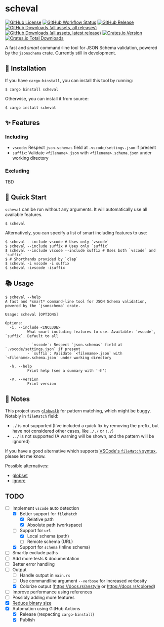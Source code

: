 # scheval

[![GitHub License](https://img.shields.io/github/license/PRO-2684/scheval?logo=opensourceinitiative)](https://github.com/PRO-2684/scheval/blob/main/LICENSE)
[![GitHub Workflow Status](https://img.shields.io/github/actions/workflow/status/PRO-2684/scheval/release.yml?branch=main&logo=githubactions)](https://github.com/PRO-2684/scheval/blob/main/.github/workflows/release.yml)
[![GitHub Release](https://img.shields.io/github/v/release/PRO-2684/scheval?logo=githubactions)](https://github.com/PRO-2684/scheval/releases)
[![GitHub Downloads (all assets, all releases)](https://img.shields.io/github/downloads/PRO-2684/scheval/total?logo=github)](https://github.com/PRO-2684/scheval/releases)
[![GitHub Downloads (all assets, latest release)](https://img.shields.io/github/downloads/PRO-2684/scheval/latest/total?logo=github)](https://github.com/PRO-2684/scheval/releases/latest)
[![Crates.io Version](https://img.shields.io/crates/v/scheval?logo=rust)](https://crates.io/crates/scheval)
[![Crates.io Total Downloads](https://img.shields.io/crates/d/scheval?logo=rust)](https://crates.io/crates/scheval)

A fast and *smart* command-line tool for JSON Schema validation, powered by the `jsonschema` crate. Currently still in development.

## 🚀 Installation

If you have `cargo-binstall`, you can install this tool by running:

```shell
$ cargo binstall scheval
```

Otherwise, you can install it from source:

```shell
$ cargo install scheval
```

## ✨ Features

### Including

- `vscode`: Respect `json.schemas` field at `.vscode/settings.json` if present
- `suffix`: Validate `<filename>.json` with `<filename>.schema.json` under working directory

### Excluding

TBD

## 🚀 Quick Start

`scheval` can be run without any arguments. It will automatically use all available features.

```shell
$ scheval
```

Alternatively, you can specify a list of smart including features to use:

```shell
$ scheval --include vscode # Uses only `vscode`
$ scheval --include suffix # Uses only `suffix`
$ scheval --include vscode --include suffix # Uses both `vscode` and `suffix`
$ # Shorthands provided by `clap`
$ scheval -i vscode -i suffix
$ scheval -ivscode -isuffix
```

## 📚 Usage

```shell
$ scheval --help
A fast and *smart* command-line tool for JSON Schema validation, powered by the `jsonschema` crate.

Usage: scheval [OPTIONS]

Options:
  -i, --include <INCLUDE>
          What smart including features to use. Available: `vscode`, `suffix`. Default to all

          - `vscode`: Respect `json.schemas` field at `.vscode/settings.json` if present
          - `suffix`: Validate `<filename>.json` with `<filename>.schema.json` under working directory

  -h, --help
          Print help (see a summary with '-h')

  -V, --version
          Print version
```

## 📝 Notes

This project uses [`globwalk`](https://github.com/Gilnaa/globwalk) for pattern matching, which might be buggy. Notably in `fileMatch` field:

- `./` is not supported (I've included a quick fix by removing the prefix, but have not considered other cases, like `././` or `!./`)
- `../` is not supported (A warning will be shown, and the pattern will be ignored)

If you have a good alternative which supports [VSCode's `fileMatch` syntax](https://code.visualstudio.com/docs/languages/json#_file-match-syntax), please let me know.

Possible alternatives:

- [globset](https://docs.rs/globset/)
- [ignore](https://docs.rs/ignore/)

## TODO

- [ ] Implement `vscode` auto detection
  - [x] Better support for `fileMatch`
    - [x] Relative path
    - [x] Absolute path (workspace)
  - [ ] Support for `url`
    - [x] Local schema (path)
    - [ ] Remote schema (URL)
  - [x] Support for `schema` (Inline schema)
- [ ] Smartly exclude paths
- [ ] Add more tests & documentation
- [ ] Better error handling
- [ ] Output
  - [ ] Handle output in `main.rs`
  - [ ] Use commandline argument `--verbose` for increased verbosity
  - [x] Colorize output (https://docs.rs/anstyle or https://docs.rs/colored)
- [ ] Improve performance using references
- [ ] Possibly adding more features
- [x] [Reduce binary size](https://github.com/johnthagen/min-sized-rust)
- [x] Automation using GitHub Actions
  - [x] Release (respecting `cargo-binstall`)
  - [x] Publish
